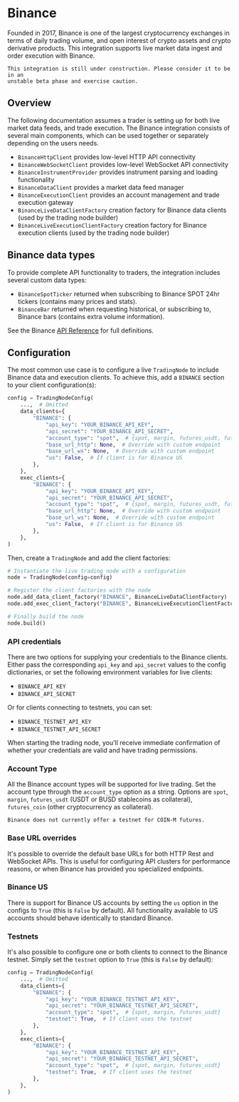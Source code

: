 # Binance

Founded in 2017, Binance is one of the largest cryptocurrency exchanges in terms 
of daily trading volume, and open interest of crypto assets and crypto 
derivative products. This integration supports live market data ingest and order
execution with Binance.

```{warning}
This integration is still under construction. Please consider it to be in an
unstable beta phase and exercise caution.
```

## Overview
The following documentation assumes a trader is setting up for both live market 
data feeds, and trade execution. The Binance integration consists of several 
main components, which can be used together or separately depending on the users 
needs.

- `BinanceHttpClient` provides low-level HTTP API connectivity
- `BinanceWebSocketClient` provides low-level WebSocket API connectivity
- `BinanceInstrumentProvider` provides instrument parsing and loading functionality
- `BinanceDataClient` provides a market data feed manager
- `BinanceExecutionClient` provides an account management and trade execution gateway
- `BinanceLiveDataClientFactory` creation factory for Binance data clients (used by the trading node builder)
- `BinanceLiveExecutionClientFactory` creation factory for Binance execution clients (used by the trading node builder)

## Binance data types
To provide complete API functionality to traders, the integration includes several
custom data types:
- `BinanceSpotTicker` returned when subscribing to Binance SPOT 24hr tickers (contains many prices and stats).
- `BinanceBar` returned when requesting historical, or subscribing to, Binance bars (contains extra volume information).

See the Binance [API Reference](../api_reference/adapters/binance.md) for full definitions.

## Configuration
The most common use case is to configure a live `TradingNode` to include Binance 
data and execution clients. To achieve this, add a `BINANCE` section to your client
configuration(s):

```python
config = TradingNodeConfig(
    ...,  # Omitted
    data_clients={
        "BINANCE": {
            "api_key": "YOUR_BINANCE_API_KEY",
            "api_secret": "YOUR_BINANCE_API_SECRET",
            "account_type": "spot",  # {spot, margin, futures_usdt, futures_coin}
            "base_url_http": None,  # Override with custom endpoint
            "base_url_ws": None,  # Override with custom endpoint
            "us": False,  # If client is for Binance US
        },
    },
    exec_clients={
        "BINANCE": {
            "api_key": "YOUR_BINANCE_API_KEY",
            "api_secret": "YOUR_BINANCE_API_SECRET",
            "account_type": "spot",  # {spot, margin, futures_usdt, futures_coin}
            "base_url_http": None,  # Override with custom endpoint
            "base_url_ws": None,  # Override with custom endpoint
            "us": False,  # If client is for Binance US
        },
    },
)
```

Then, create a `TradingNode` and add the client factories:

```python
# Instantiate the live trading node with a configuration
node = TradingNode(config=config)

# Register the client factories with the node
node.add_data_client_factory("BINANCE", BinanceLiveDataClientFactory)
node.add_exec_client_factory("BINANCE", BinanceLiveExecutionClientFactory)

# Finally build the node
node.build()
```

### API credentials
There are two options for supplying your credentials to the Binance clients.
Either pass the corresponding `api_key` and `api_secret` values to the config dictionaries, or
set the following environment variables for live clients: 
- `BINANCE_API_KEY`
- `BINANCE_API_SECRET`

Or for clients connecting to testnets, you can set:
- `BINANCE_TESTNET_API_KEY`
- `BINANCE_TESTNET_API_SECRET`

When starting the trading node, you'll receive immediate confirmation of whether your
credentials are valid and have trading permissions.

### Account Type
All the Binance account types will be supported for live trading. Set the account type
through the `account_type` option as a string. Options are `spot`, `margin`, `futures_usdt` (USDT or
BUSD stablecoins as collateral), `futures_coin` (other cryptocurrency as collateral).

```{note}
Binance does not currently offer a testnet for COIN-M futures.
```

### Base URL overrides
It's possible to override the default base URLs for both HTTP Rest and
WebSocket APIs. This is useful for configuring API clusters for performance reasons, 
or when Binance has provided you specialized endpoints.

### Binance US
There is support for Binance US accounts by setting the `us` option in the configs
to `True` (this is `False` by default). All functionality available to US accounts
should behave identically to standard Binance.

### Testnets
It's also possible to configure one or both clients to connect to the Binance testnet.
Simply set the `testnet` option to `True` (this is `False` by default):

```python
config = TradingNodeConfig(
    ...,  # Omitted
    data_clients={
        "BINANCE": {
            "api_key": "YOUR_BINANCE_TESTNET_API_KEY",
            "api_secret": "YOUR_BINANCE_TESTNET_API_SECRET",
            "account_type": "spot",  # {spot, margin, futures_usdt}
            "testnet": True,  # If client uses the testnet
        },
    },
    exec_clients={
        "BINANCE": {
            "api_key": "YOUR_BINANCE_TESTNET_API_KEY",
            "api_secret": "YOUR_BINANCE_TESTNET_API_SECRET",
            "account_type": "spot",  # {spot, margin, futures_usdt}
            "testnet": True,  # If client uses the testnet
        },
    },
)
```
